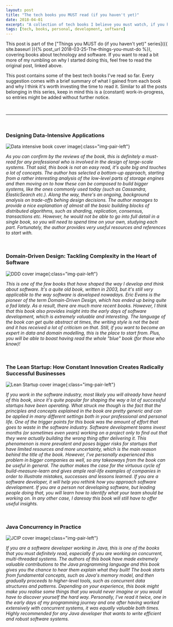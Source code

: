 ```yaml
---
layout: post
title: "The tech books you MUST read (if you haven't yet)"
date: 2018-04-01
excerpt: "A collection of tech books I believe you must watch, if you haven't yet"
tags: [tech, books, personal, development, software]
---
```


This post is part of the ["Things you MUST do (if you haven't yet)" series]({{ site.baseurl }}{% post_url 2018-03-25-The-things-you-must-do %}), covering books about technology and software. If you want to read a bit more of my rumbling on why I started doing this, feel free to read the original post, linked above.

This post contains some of the best tech books I've read so far. Every suggestion comes with a brief summary of what I gained from each book and why I think it's worth investing the time to read it. Similar to all the posts belonging in this series, keep in mind this is a (constant) work-in-progress, so entries might be added without further notice.

<br/>

----

<br/>

### Designing Data-Intensive Applications

![Data intensive book cover image](../assets/img/posts/book_covers/data_intensive_apps.png){:class="img-pair-left"}

_As you can confirm by the reviews of the book, this is definitely a must-read for any professional who is involved in the design of large-scale systems. That said, this book is not an easy read, it's quite big and touches a lot of concepts. The author has selected a bottom-up approach, starting from a rather interesting analysis of the low-level parts of storage engines and then moving on to how these can be composed to build bigger systems, like the ones commonly used today (such as Cassandra, ElasticSearch etc.). Along the way, there's an ongoing, background analysis on trade-offs behing design decisions. The author manages to provide a nice explanation of almost all the basic building blocks of distributed algorithms, such as sharding, replication, consensus, transactions etc. However, he would not be able to go into full detail in a single book, so you will need to spend time on your own, studying each part. Fortunately, the author provides very useful resources and references to start with._

<br/>

### Domain-Driven Design: Tackling Complexity in the Heart of Software

![DDD cover image](../assets/img/posts/book_covers/ddd_book.jpg){:class="img-pair-left"}

_This is one of the few books that have shaped the way I develop and think about software. It's a quite old book, written in 2003, but it's still very applicable to the way software is developed nowadays. Eric Evans is the pioneer of the term Domain-Driven Design, which has ended up being quite a fad lately. As a result, there are much more recent books. However, I think that this book also provides insight into the early days of software development, which is extremely valuable and interesting. The language of the book can get quite abstract at times, the writing style is not the best and it has received a lot of criticism on that. Still, if you want to become an expert in data and domain modelling, this is the place to start from. Plus, you will be able to boast having read the whole "blue" book (for those who know)!_

<br/>

### The Lean Startup: How Constant Innovation Creates Radically Successful Businesses 

![Lean Startup cover image](../assets/img/posts/book_covers/lean_startup.png){:class="img-pair-left"}

_If you work in the software industry, most likely you will already have heard of this book, since it's quite popular for shaping the way a lot of successful startups have been operating. What struck me though is the fact that the principles and concepts explained in the book are pretty generic and can be applied in many different settings both in your professional and personal life. One of the trigger points for this book was the amount of effort that goes to waste in the software industry. Software development teams invest months (or sometimes even years) working on a project only to find out that they were actually building the wrong thing after delivering it. This phenomenon is more prevalent and poses bigger risks for startups that have limited resources and more uncertainty, which is the main reason behind the title of the book. However, I've personally experienced this problem in bigger companies as well, so any takeaways from the book can be useful in general. The author makes the case for the virtuous cycle of build-measure-learn and gives ample real-life examples of companies in order to illustrate mistakes, successes and lessons learned. If you are a software developer, it will help you rethink how you approach software development. If you are a person not developing software, but leading people doing that, you will learn how to identify what your team should be working on. In any other case, I daresay this book will still have to offer useful insights._

<br/>

### Java Concurrency in Practice 

![JCIP cover image](../assets/img/posts/book_covers/jcip.jpg){:class="img-pair-left"}

_If you are a software developer working in Java, this is one of the books that you must definitely read, especially if you are working on concurrent, multi-threaded systems. The authors of this book have made extremely valuable contributions to the Java programming language and this book gives you the chance to hear them explain what they built! The book starts from fundamental concepts, such as Java's memory model, and then gradually proceeds to higher-level tools, such as concurrent data structures and patterns. Depending on your experience, this book might make you realise some things that you would never imagine or you would have to discover yourself the hard way. Personally, I've read it twice, one in the early days of my programming journey and one after having worked extensively with concurrent systems, it was equally valuable both times. Highly recommended for any Java developer that wants to write efficient and robust software systems._
